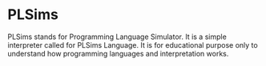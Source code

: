 # PLSims

PLSims stands for Programming Language Simulator. It is a simple interpreter called for PLSims Language. It is for educational purpose only to understand how programming languages and interpretation works.
